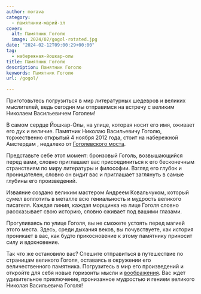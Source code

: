```yaml
---
author: morava
category:
  - памятники-марий-эл
cover:
  alt: Памятник Гоголю
  image: 2024/02/gogol-rotated.jpg
date: "2024-02-12T09:00:29+00:00"
tag:
  - набережная-йошкар-олы
title: Памятник Гоголю
description: Памятник Гоголю
keywords: Памятник Гоголю
url: /gogol/

---
```

Приготовьтесь погрузиться в мир литературных шедевров и великих мыслителей, ведь сегодня мы отправимся на встречу с великим Николаем Васильевичем Гоголем!

В самом сердце Йошкар-Олы, на улице, которая носит его имя, оживает его дух и величие. Памятник Николаю Васильевичу Гоголю, торжественно открытый 4 ноября 2012 года, стоит на набережной Амстердам , недалеко от [Гоголевского моста](/gogolevskij-most-v-joshkar-ole/).

Представьте себе этот момент: бронзовый Гоголь, возвышающийся перед вами, словно приглашает вас присоединиться к его бесконечным странствиям по миру литературы и философии. Взгляд его глубок и проницателен, словно он видит вас и приглашает заглянуть в самые глубины его произведений.

Изваяние создано великим мастером Андреем Ковальчуком, который сумел воплотить в металле всю гениальность и мудрость великого писателя. Каждая линия, каждая морщинка на лице Гоголя словно рассказывает свою историю, словно оживает под вашими глазами.

Прогуливаясь по улице Гоголя, вы не сможете устоять перед магией этого места. Здесь, среди дыхания веков, вы почувствуете, как история проникает в вас, как будто прикосновение к этому памятнику приносит силу и вдохновение.

Так что же остановило вас? Спешите отправиться в путешествие по страницам великого Гоголя, оставаясь в окружении его величественного памятника. Погрузитесь в мир его произведений и откройте для себя новые горизонты мысли и [воображения](/alatoys/). Вас ждет удивительное приключение, пронизанное мудростью и гением великого Николая Васильевича Гоголя!
